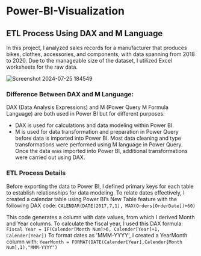 # Power-BI-Visualization

## ETL Process Using DAX and M Language
In this project, I analyzed sales records for a manufacturer that produces bikes, clothes, accessories, and components, with data spanning from 2018 to 2020. Due to the manageable size of the dataset, I utilized Excel worksheets for the raw data.

![Screenshot 2024-07-25 184549](https://github.com/user-attachments/assets/52b7336a-321f-4a3f-a6de-4b5672795000)

### Difference Between DAX and M Language:
DAX (Data Analysis Expressions) and M (Power Query M Formula Language) are both used in Power BI but for different purposes:
- DAX is used for calculations and data modeling within Power BI.
- M is used for data transformation and preparation in Power Query before data is imported into Power BI.
Most data cleaning and type transformations were performed using M language in Power Query. Once the data was imported into Power BI, additional transformations were carried out using DAX.

### ETL Process Details
Before exporting the data to Power BI, I defined primary keys for each table to establish relationships for data modeling. To relate dates effectively, I created a calendar table using Power BI’s New Table feature with the following DAX code:
`CALENDAR(DATE(2017,7,1), MAX(Orders[OrderDate])+60)`

This code generates a column with date values, from which I derived Month and Year columns. To calculate the fiscal year, I used this DAX formula:
`Fiscal Year = IF(Calender[Month Num]>6, Calender[Year]+1, Calender[Year])`
To format dates as 'MMM-YYYY', I created a YearMonth column with:
‍‍‍‍‍‍‍‍`YearMonth = FORMAT(DATE(Calender[Year],Calender[Month Num],1),"MMM-YYYY")`





